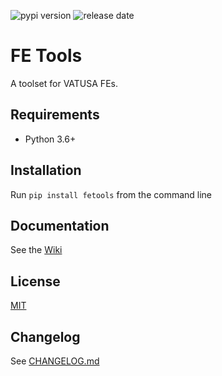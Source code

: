 ![pypi version](https://img.shields.io/pypi/v/fetools) ![release date](https://img.shields.io/github/release-date/cessnahat/fetools)

# FE Tools

A toolset for VATUSA FEs.

## Requirements
- Python 3.6+


## Installation
Run `pip install fetools` from the command line


## Documentation
See the [Wiki](https://github.com/cessnahat/fetools/wiki)


## License
[MIT](https://github.com/cessnahat/fetools/blob/main/LICENSE)


## Changelog
See [CHANGELOG.md](https://github.com/cessnahat/fetools/blob/main/CHANGELOG.md)
